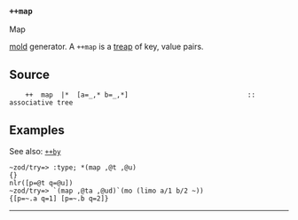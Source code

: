### `++map`

Map

[mold]() generator. A `++map` is a [treap](http://en.wikipedia.org/wiki/Treap) of
key, value pairs.


Source
------

        ++  map  |*  [a=_,* b=_,*]                              ::  associative tree

Examples
--------

See also: [`++by`]()

    ~zod/try=> :type; *(map ,@t ,@u)
    {}
    nlr([p=@t q=@u])
    ~zod/try=> `(map ,@ta ,@ud)`(mo (limo a/1 b/2 ~))
    {[p=~.a q=1] [p=~.b q=2]}



***
